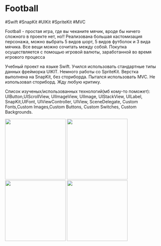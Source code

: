 # Football
#Swift #SnapKit #UIKit #SpriteKit #MVC

Football - простая игра, где вы чеканите мячик, вроде бы ничего сложного в проекте нет, но!! 
Реализована большая кастомизация персонажа, можно выбрать 5 видов шорт, 5 видов футболок и 3
вида мячика. Все вещи можно сочитать между собой. Покупка осуществляется с помощью игровой валюты,
заработанной во время игрового процесса


Учебный проект на языке Swift. 
Учился использовать стандартные типы данных фрейморка UIKIT.
Немного работы со SpriteKit.
Верстка выполнена на SnapKit, без сториборда.
Пытался использовать MVC. Не изпользовал сториборд. Жду любую критику.

Список изученых/использованных технологий(мб кому-то поможет): 
UIButton,UIScrollView, UIImageView, UIImage, UIStackView, UILabel, SnapKit,UIFont, UIViewController, UIView, SceneDelegate, Custom Fonts,Custom Images,Custom Buttons, Custom Switches, 
Custom Backgrounds.

<img src="https://github.com/BelyahRU/Football-2/assets/93776512/e31c8066-a5af-4f1d-8234-37b948d34f10" width="200" />

<img src="https://github.com/BelyahRU/Football-2/assets/93776512/112c9a91-2f06-4d07-813e-d32fa6cd0ab3" width="200" />

<img src="https://github.com/BelyahRU/Football-2/assets/93776512/5b80e22f-f59f-4c9d-8537-defeb6689e70" width="200" />

<img src="https://github.com/BelyahRU/Football-2/assets/93776512/90767b6c-53a8-42dc-b8a6-b048f2c49173" width="200" />
